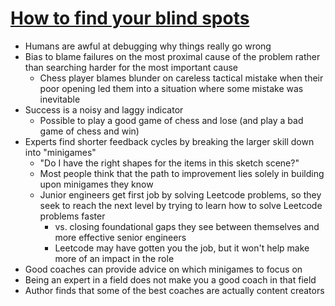 # [How to find your blind spots](https://getpocket.com/read/3796974643)

* Humans are awful at debugging why things really go wrong
* Bias to blame failures on the most proximal cause of the problem rather than searching harder for the most important cause
  * Chess player blames blunder on careless tactical mistake when their poor opening led them into a situation where some mistake was inevitable
* Success is a noisy and laggy indicator
  * Possible to play a good game of chess and lose (and play a bad game of chess and win)
* Experts find shorter feedback cycles by breaking the larger skill down into "minigames"
  * "Do I have the right shapes for the items in this sketch scene?"
  * Most people think that the path to improvement lies solely in building upon minigames they know
  * Junior engineers get first job by solving Leetcode problems, so they seek to reach the next level by trying to learn how to solve Leetcode problems faster
    * vs. closing foundational gaps they see between themselves and more effective senior engineers
    * Leetcode may have gotten you the job, but it won't help make more of an impact in the role
* Good coaches can provide advice on which minigames to focus on
* Being an expert in a field does not make you a good coach in that field
* Author finds that some of the best coaches are actually content creators
